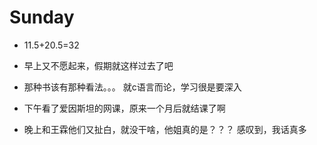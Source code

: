 # Sunday

- 11.5+20.5=32

- 早上又不愿起来，假期就这样过去了吧
- 那种书该有那种看法。。。 就c语言而论，学习很是要深入
- 下午看了爱因斯坦的网课，原来一个月后就结课了啊
- 晚上和王霖他们又扯白，就没干啥，他姐真的是？？？ 感叹到，我话真多
